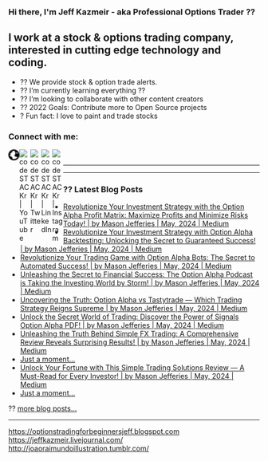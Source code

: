 

<!--
**jeffkazmeir/jeffkazmeir** is a ✨ _special_ ✨ repository because its `README.md` (this file) appears on your GitHub profile.

Here are some ideas to get you started:

- 🔭 I’m currently working on ...
- 🌱 I’m currently learning ...
- 👯 I’m looking to collaborate on ...
- 🤔 I’m looking for help with ...
- 💬 Ask me about ...
- 📫 How to reach me: ...
- 😄 Pronouns: ...
- ⚡ Fun fact: ...
-->
### Hi there, I'm Jeff Kazmeir - aka Professional Options Trader ??
## I work at a stock & options trading company, interested in cutting edge technology and coding.

- ?? We provide stock & option trade alerts.
- ?? I’m currently learning everything ??
- ?? I’m looking to collaborate with other content creators
- ?? 2022 Goals: Contribute more to Open Source projects
- ? Fun fact: I love to paint and trade stocks


### Connect with me:

[<img align="left" alt="codeSTACKr.com" width="22px" src="https://raw.githubusercontent.com/iconic/open-iconic/master/svg/globe.svg" />][website]
[<img align="left" alt="codeSTACKr | YouTube" width="22px" src="https://cdn.jsdelivr.net/npm/simple-icons@v3/icons/youtube.svg" />][youtube]
[<img align="left" alt="codeSTACKr | Twitter" width="22px" src="https://cdn.jsdelivr.net/npm/simple-icons@v3/icons/twitter.svg" />][twitter]
[<img align="left" alt="codeSTACKr | LinkedIn" width="22px" src="https://cdn.jsdelivr.net/npm/simple-icons@v3/icons/linkedin.svg" />][linkedin]
[<img align="left" alt="codeSTACKr | Instagram" width="22px" src="https://cdn.jsdelivr.net/npm/simple-icons@v3/icons/instagram.svg" />][instagram]

<br />

---

---

### ?? Latest Blog Posts

<!-- BLOG-POST-LIST:START -->
- [Revolutionize Your Investment Strategy with the Option Alpha Profit Matrix: Maximize Profits and Minimize Risks Today! | by Mason Jefferies | May, 2024 | Medium](https://tradingoptionsforbeginners.medium.com/revolutionize-your-investment-strategy-with-the-option-alpha-profit-matrix-maximize-profits-and-2519415de4bf?source=ifttt--------------3)
- [Revolutionize Your Investment Strategy with Option Alpha Backtesting: Unlocking the Secret to Guaranteed Success! | by Mason Jefferies | May, 2024 | Medium](https://tradingoptionsforbeginners.medium.com/revolutionize-your-investment-strategy-with-option-alpha-backtesting-unlocking-the-secret-to-7d939c7b422d?source=ifttt--------------3)
- [Revolutionize Your Trading Game with Option Alpha Bots: The Secret to Automated Success! | by Mason Jefferies | May, 2024 | Medium](https://tradingoptionsforbeginners.medium.com/revolutionize-your-trading-game-with-option-alpha-bots-the-secret-to-automated-success-1c705de4844b?source=ifttt--------------3)
- [Unleashing the Secret to Financial Success: The Option Alpha Podcast is Taking the Investing World by Storm! | by Mason Jefferies | May, 2024 | Medium](https://tradingoptionsforbeginners.medium.com/unleashing-the-secret-to-financial-success-the-option-alpha-podcast-is-taking-the-investing-world-0a47e01100f7?source=ifttt--------------3)
- [Uncovering the Truth: Option Alpha vs Tastytrade — Which Trading Strategy Reigns Supreme | by Mason Jefferies | May, 2024 | Medium](https://tradingoptionsforbeginners.medium.com/uncovering-the-truth-option-alpha-vs-tastytrade-which-trading-strategy-reigns-supreme-be460ea52390?source=ifttt--------------3)
- [Unlock the Secret World of Trading: Discover the Power of Signals Option Alpha PDF! | by Mason Jefferies | May, 2024 | Medium](https://tradingoptionsforbeginners.medium.com/unlock-the-secret-world-of-trading-discover-the-power-of-signals-option-alpha-pdf-ae887887d6ea?source=ifttt--------------3)
- [Unleashing the Truth Behind Simple FX Trading: A Comprehensive Review Reveals Surprising Results! | by Mason Jefferies | May, 2024 | Medium](https://tradingoptionsforbeginners.medium.com/unleashing-the-truth-behind-simple-fx-trading-a-comprehensive-review-reveals-surprising-results-1348affdf84f?source=ifttt--------------3)
- [Just a moment...](https://medium.com/@tradingoptionsforbeginners/simpler-trading-or-gold-membership-reviews-which-one-reigns-supreme-find-out-now-60d175f885c4?source=ifttt--------------3)
- [Unlock Your Fortune with This Simple Trading Solutions Review — A Must-Read for Every Investor! | by Mason Jefferies | May, 2024 | Medium](https://tradingoptionsforbeginners.medium.com/unlock-your-fortune-with-this-simple-trading-solutions-review-a-must-read-for-every-investor-6ba2587bd25d?source=ifttt--------------3)
- [Just a moment...](https://medium.com/@tradingoptionsforbeginners/discover-the-secrets-of-success-with-rave-worthy-option-alpha-reviews-ed91cb7f8292?source=ifttt--------------3)
<!-- BLOG-POST-LIST:END -->

?? [more blog posts...](https://theministerofcapitalism.com/blog/)

---


[website]: https://kingtradingsystems.com/blog/
[twitter]: https://twitter.com/optionstradejef
[youtube]: https://www.youtube.com/channel/UCEo82TuA0YdbXyO2oPecIHQ
[instagram]: https://tradingoptionsforbeginners.medium.com
[linkedin]: https://ca.linkedin.com/in/theministerofcapitalism
 https://optionstradingforbeginnersjeff.blogspot.com
 https://jeffkazmeir.livejournal.com/
 http://joaoraimundoillustration.tumblr.com/



